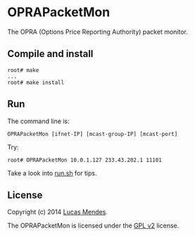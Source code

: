OPRAPacketMon
=============

The OPRA (Options Price Reporting Authority) packet monitor.

Compile and install
-------------------

```
root# make
...
root# make install
```

Run
---

The command line is:

```
OPRAPacketMon [ifnet-IP] [mcast-group-IP] [mcast-port]
```

Try:
```
root# OPRAPacketMon 10.0.1.127 233.43.202.1 11101
```

Take a look into [run.sh](run.sh) for tips.

License
-------

Copyright (c) 2014 [Lucas Mendes](mailto:lucas@lucasmendes.org).

The OPRAPacketMon is licensed under the [GPL v2](LICENSE) license.

